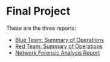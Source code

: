 # Final Project

These are the three reports:
- [Blue Team: Summary of Operations](DefensiveTemplate.md)
- [Red Team: Summary of Operations](OffensiveTemplate.md)
- [Network Forensic Analysis Report](NetworkTemplate.md)
